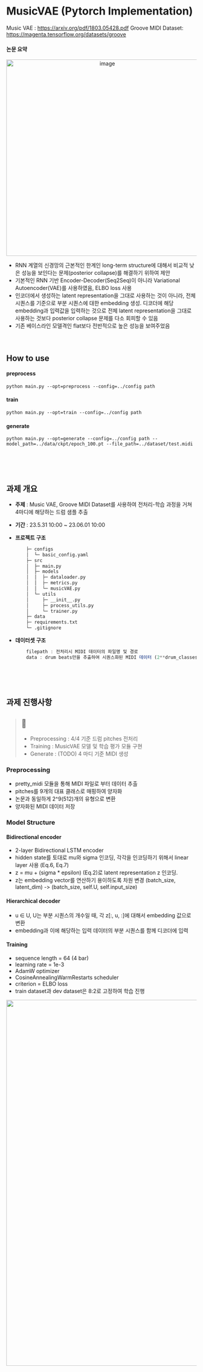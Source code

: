 # MusicVAE (Pytorch Implementation)
Music VAE : https://arxiv.org/pdf/1803.05428.pdf
Groove MIDI Dataset: https://magenta.tensorflow.org/datasets/groove

#### 논문 요약
<p align="center">
<img width="519" alt="image" src="https://github.com/EJueon/music_VAE/assets/93572176/44233bdf-8717-4471-bad1-3cbab582d77c">
</p>

- RNN 계열의 신경망의 근본적인 한계인 long-term structure에 대해서 비교적 낮은 성능을 보인다는 문제(posterior collapse)를 해결하기 위하여 제안
- 기본적인 RNN 기반 Encoder-Decoder(Seq2Seq)이 아니라 Variational Autoencoder(VAE)를 사용하였음, ELBO loss 사용
- 인코더에서 생성하는 latent representation을 그대로 사용하는 것이 아니라, 전체 시퀀스를 기준으로 부분 시퀀스에 대한 embedding 생성. 디코더에 해당 embedding과 입력값을 입력하는 것으로 전체 latent representation을 그대로 사용하는 것보다 posterior collapse 문제를 다소 회피할 수 있음
- 기존 베이스라인 모델격인 flat보다 전반적으로 높은 성능을 보여주었음 
<br /> <br /> <br /> 





## How to use
#### preprocess
```shell
python main.py --opt=preprocess --config=../config path
```

#### train
```shell
python main.py --opt=train --config=../config path
```
#### generate
```shell
python main.py --opt=generate --config=../config path --model_path=../data/ckpt/epoch_100.pt --file_path=../dataset/test.midi
```

<br /> <br /> <br /> 

## 과제 개요
- **주제** : Music VAE, Groove MIDI Dataset를 사용하여 전처리-학습 과정을 거쳐 4마디에 해당하는 드럼 샘플 추출
- **기간** : 23.5.31 10:00 ~ 23.06.01 10:00

- **프로젝트 구조**
        
    ```bash
        ├─ configs
        │  └─ basic_config.yaml
        ├─ src
        │  ├─ main.py
        │  ├─ models
        │  │  ├─ dataloader.py
        │  │  ├─ metrics.py
        │  │  └─ musicVAE.py
        │  └─ utils
        │     ├─ __init__.py
        │     ├─ process_utils.py
        │     └─ trainer.py
        ├─ data
        ├─ requirements.txt
        └─ .gitignore 
    ```
        
- **데이터셋 구조**
        
    ```jsx
        filepath : 전처리시 MIDI 데이터의 파일명 및 경로
        data : drum beats만을 추출하여 시퀀스화된 MIDI 데이터 (2**drum_classes)
    ```
<br /> <br /> <br /> 
## 과제 진행사항 

> ## 📌 
> - Preprocessing : 4/4 기준 드럼 pitches 전처리
> - Training : MusicVAE 모델 및 학습 평가 모듈 구현
> - Generate : (TODO) 4 마디 기준 MIDI 생성
    
### Preprocessing

- pretty_midi 모듈을 통해 MIDI 파일로 부터 데이터 추출
- pitches를 9개의 대표 클래스로 매핑하여 양자화 
- 논문과 동일하게 2^9(512)개의 유형으로 변환 
- 양자화된 MIDI 데이터 저장 


### Model Structure
#### Bidirectional encoder 
- 2-layer Bidirectional LSTM encoder
- hidden state를 토대로 mu와 sigma 인코딩, 각각을 인코딩하기 위해서 linear layer 사용 (Eq.6, Eq.7)
- z = mu + (sigma * epsilon) (Eq.2)로 latent representation z 인코딩. 
- z는 embedding vector를 연산하기 용이하도록 차원 변경 (batch_size, latent_dim)  -> (batch_size, self.U, self.input_size)       

#### Hierarchical decoder 
- u ∈ U, U는 부분 시퀀스의 개수일 때, 각 z[:, u, :]에 대해서 embedding 값으로 변환
- embedding과 이에 해당하는 입력 데이터의 부분 시퀀스를 함께 디코더에 입력


#### Training 
- sequence length = 64 (4 bar)
- learning rate = 1e-3
- AdamW optimizer 
- CosineAnnealingWarmRestarts scheduler
- criterion = ELBO loss
- train dataset과 dev dataset은 8:2로 고정하여 학습 진행 

<img width="967" alt="" src="https://github.com/EJueon/musicVAE/assets/93572176/41131e3f-36d1-4f6a-a676-87ada2acc8d3">
